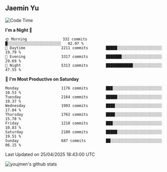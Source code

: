 ## Jaemin Yu

<!--START_SECTION:waka-->
![Code Time](http://img.shields.io/badge/Code%20Time-11%20mins-blue)

**I'm a Night 🦉** 

```text
🌞 Morning                332 commits         █░░░░░░░░░░░░░░░░░░░░░░░░   02.97 % 
🌆 Daytime                2211 commits        █████░░░░░░░░░░░░░░░░░░░░   19.79 % 
🌃 Evening                3317 commits        ███████░░░░░░░░░░░░░░░░░░   29.69 % 
🌙 Night                  5313 commits        ████████████░░░░░░░░░░░░░   47.55 % 
```
📅 **I'm Most Productive on Saturday** 

```text
Monday                   1176 commits        ███░░░░░░░░░░░░░░░░░░░░░░   10.53 % 
Tuesday                  2164 commits        █████░░░░░░░░░░░░░░░░░░░░   19.37 % 
Wednesday                1993 commits        ████░░░░░░░░░░░░░░░░░░░░░   17.84 % 
Thursday                 1763 commits        ████░░░░░░░░░░░░░░░░░░░░░   15.78 % 
Friday                   1210 commits        ███░░░░░░░░░░░░░░░░░░░░░░   10.83 % 
Saturday                 2180 commits        █████░░░░░░░░░░░░░░░░░░░░   19.51 % 
Sunday                   687 commits         ██░░░░░░░░░░░░░░░░░░░░░░░   06.15 % 
```



 Last Updated on 25/04/2025 18:43:00 UTC
<!--END_SECTION:waka-->

![youjmen's github stats](https://github-readme-stats.vercel.app/api?username=youjmen&show_icons=true)
